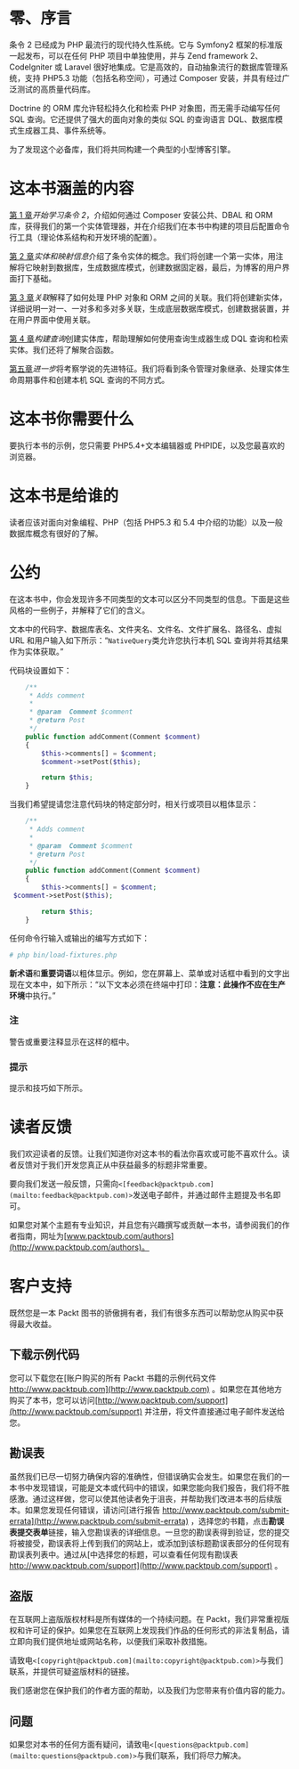 # 零、序言

条令 2 已经成为 PHP 最流行的现代持久性系统。它与 Symfony2 框架的标准版一起发布，可以在任何 PHP 项目中单独使用，并与 Zend framework 2、CodeIgniter 或 Laravel 很好地集成。它是高效的，自动抽象流行的数据库管理系统，支持 PHP5.3 功能（包括名称空间），可通过 Composer 安装，并具有经过广泛测试的高质量代码库。

Doctrine 的 ORM 库允许轻松持久化和检索 PHP 对象图，而无需手动编写任何 SQL 查询。它还提供了强大的面向对象的类似 SQL 的查询语言 DQL、数据库模式生成器工具、事件系统等。

为了发现这个必备库，我们将共同构建一个典型的小型博客引擎。

# 这本书涵盖的内容

[第 1 章](1.html "Chapter 1. Getting Started with Doctrine 2")*开始学习条令 2*，介绍如何通过 Composer 安装公共、DBAL 和 ORM 库，获得我们的第一个实体管理器，并在介绍我们在本书中构建的项目后配置命令行工具（理论体系结构和开发环境的配置）。

[第 2 章](2.html "Chapter 2. Entities and Mapping Information")*实体和映射信息*介绍了条令实体的概念。我们将创建一个第一实体，用注解将它映射到数据库，生成数据库模式，创建数据固定器，最后，为博客的用户界面打下基础。

[第 3 章](3.html "Chapter 3. Associations")*关联*解释了如何处理 PHP 对象和 ORM 之间的关联。我们将创建新实体，详细说明一对一、一对多和多对多关联，生成底层数据库模式，创建数据装置，并在用户界面中使用关联。

[第 4 章](4.html "Chapter 4. Building Queries")*构建查询*创建实体库，帮助理解如何使用查询生成器生成 DQL 查询和检索实体。我们还将了解聚合函数。

[第五章](5.html "Chapter 5. Going Further")*进一步*将考察学说的先进特征。我们将看到条令管理对象继承、处理实体生命周期事件和创建本机 SQL 查询的不同方式。

# 这本书你需要什么

要执行本书的示例，您只需要 PHP5.4+文本编辑器或 PHPIDE，以及您最喜欢的浏览器。

# 这本书是给谁的

读者应该对面向对象编程、PHP（包括 PHP5.3 和 5.4 中介绍的功能）以及一般数据库概念有很好的了解。

# 公约

在这本书中，你会发现许多不同类型的文本可以区分不同类型的信息。下面是这些风格的一些例子，并解释了它们的含义。

文本中的代码字、数据库表名、文件夹名、文件名、文件扩展名、路径名、虚拟 URL 和用户输入如下所示：“`NativeQuery`类允许您执行本机 SQL 查询并将其结果作为实体获取。”

代码块设置如下：

```php
    /**
     * Adds comment
     *
     * @param  Comment $comment
     * @return Post
     */
    public function addComment(Comment $comment)
    {
        $this->comments[] = $comment;
        $comment->setPost($this);

        return $this;
    }
```

当我们希望提请您注意代码块的特定部分时，相关行或项目以粗体显示：

```php
    /**
     * Adds comment
     *
     * @param  Comment $comment
     * @return Post
     */
    public function addComment(Comment $comment)
    {
        $this->comments[] = $comment;
 $comment->setPost($this);

        return $this;
    }
```

任何命令行输入或输出的编写方式如下：

```php
# php bin/load-fixtures.php

```

**新术语**和**重要词语**以粗体显示。例如，您在屏幕上、菜单或对话框中看到的文字出现在文本中，如下所示：“以下文本必须在终端中打印：**注意：此操作不应在生产环境**中执行。”

### 注

警告或重要注释显示在这样的框中。

### 提示

提示和技巧如下所示。

# 读者反馈

我们欢迎读者的反馈。让我们知道你对这本书的看法你喜欢或可能不喜欢什么。读者反馈对于我们开发您真正从中获益最多的标题非常重要。

要向我们发送一般反馈，只需向`<[feedback@packtpub.com](mailto:feedback@packtpub.com)>`发送电子邮件，并通过邮件主题提及书名即可。

如果您对某个主题有专业知识，并且您有兴趣撰写或贡献一本书，请参阅我们的作者指南，网址为[www.packtpub.com/authors](http://www.packtpub.com/authors)。

# 客户支持

既然您是一本 Packt 图书的骄傲拥有者，我们有很多东西可以帮助您从购买中获得最大收益。

## 下载示例代码

您可以下载您在[账户购买的所有 Packt 书籍的示例代码文件 http://www.packtpub.com](http://www.packtpub.com) 。如果您在其他地方购买了本书，您可以访问[http://www.packtpub.com/support](http://www.packtpub.com/support) 并注册，将文件直接通过电子邮件发送给您。

## 勘误表

虽然我们已尽一切努力确保内容的准确性，但错误确实会发生。如果您在我们的一本书中发现错误，可能是文本或代码中的错误，如果您能向我们报告，我们将不胜感激。通过这样做，您可以使其他读者免于沮丧，并帮助我们改进本书的后续版本。如果您发现任何错误，请访问[进行报告 http://www.packtpub.com/submit-errata](http://www.packtpub.com/submit-errata) ，选择您的书籍，点击**勘误表****提交****表单**链接，输入您勘误表的详细信息。一旦您的勘误表得到验证，您的提交将被接受，勘误表将上传到我们的网站上，或添加到该标题勘误表部分的任何现有勘误表列表中。通过从[中选择您的标题，可以查看任何现有勘误表 http://www.packtpub.com/support](http://www.packtpub.com/support) 。

## 盗版

在互联网上盗版版权材料是所有媒体的一个持续问题。在 Packt，我们非常重视版权和许可证的保护。如果您在互联网上发现我们作品的任何形式的非法复制品，请立即向我们提供地址或网站名称，以便我们采取补救措施。

请致电`<[copyright@packtpub.com](mailto:copyright@packtpub.com)>`与我们联系，并提供可疑盗版材料的链接。

我们感谢您在保护我们的作者方面的帮助，以及我们为您带来有价值内容的能力。

## 问题

如果您对本书的任何方面有疑问，请致电`<[questions@packtpub.com](mailto:questions@packtpub.com)>`与我们联系，我们将尽力解决。